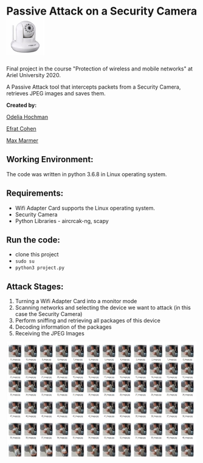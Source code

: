 #  Passive Attack on a Security Camera   <img src="Images/camera.JPG" width="100" height="100" >

Final project in the course "Protection of wireless and mobile networks" at Ariel University 2020.

A Passive Attack tool that intercepts packets from a Security Camera, retrieves JPEG images and saves them.


**Created by:**

[Odelia Hochman](https://github.com/OdeliaHochman)

[Efrat Cohen](https://github.com/EfratCohen100)

[Max Marmer](https://github.com/MarmerMax)




## Working Environment:
The code was written in python 3.6.8 in Linux operating system.

## Requirements:
* Wifi Adapter Card supports the Linux operating system.
* Security Camera
* Python Libraries - aircrcak-ng, scapy


## Run the code:
* clone this project
* `sudo su`
* `python3 project.py`

## Attack Stages:
1. Turning a Wifi Adapter Card into a monitor mode
2. Scanning networks and selecting the device we want to attack (in this case the Security Camera)
3. Perform sniffing and retrieving all packages of this device
4. Decoding information of the packages
5. Receiving the JPEG Images



<img src="Images/dir.jpg" width=500>


